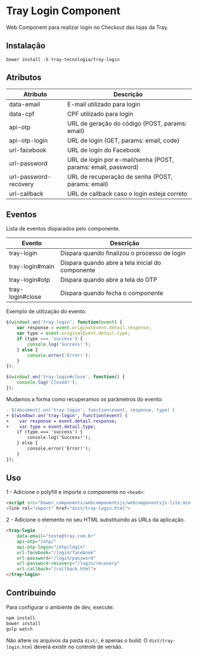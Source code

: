 # Tray Login Component
Web Component para realizar login no Checkout das lojas da Tray.

## Instalação

`bower install -S tray-tecnologia/tray-login`

## Atributos
Atributo      | Descrição
--------      | -----------
data-email    | E-mail utilizado para login
data-cpf      | CPF utilizado para login
api-otp       | URL de geração do código (POST, params: email)
api-otp-login | URL de login (GET, params: email, code)
url-facebook  | URL de login do Facebook
url-password  | URL de login por e-mail/senha (POST, params: email, password)
url-password-recovery | URL de recuperação de senha (POST, params: email)
url-callback  | URL de callback caso o login esteja correto

## Eventos

Lista de eventos disparados pelo componente.

Evento           | Descrição
--------         | -----------
tray-login       | Dispara quando finalizou o processo de login
tray-login#main  | Dispara quando abre a tela inicial do componente
tray-login#otp   | Dispara quando abre a tela do OTP
tray-login#close | Dispara quando fecha o componente

Exemplo de utilização do evento:
```js
$(window).on('tray-login', function(event) {
    var response = event.originalEvent.detail.response;
    var type = event.originalEvent.detail.type;
    if (type === 'success') {
        console.log('Success!');
    } else {
        console.error('Error!');
    }
});

$(window).on('tray-login#close', function() {
    console.log('Closed!');
});
```

Mudamos a forma como recuperamos os parâmetros do evento:
```diff
- $(document).on('tray-login', function(event, response, type) {
+ $(window).on('tray-login', function(event) {
+    var response = event.detail.response;
+    var type = event.detail.type;
    if (type === 'success') {
        console.log('Success!');
    } else {
        console.error('Error!');
    }
});
```


## Uso

1 - Adicione o polyfill e importe o componente no `<head>`:
```HTML
<script src="bower_components/webcomponentsjs/webcomponentsjs-lite.min.js">
<link rel="import" href="dist/tray-login.html">
```

2 - Adicione o elemento no seu HTML substituindo as URLs da aplicação.

```HTML
<tray-login
    data-email="teste@tray.com.br"
    api-otp="/otp/"
    api-otp-login="/otp/login"
    url-facebook="/login/facebook"
    url-password="/login/password"
    url-password-recovery="/login/recovery"
    url-callback="/callback.html">
</tray-login>
```

## Contribuindo

Para configurar o ambiente de dev, execute:
```sh
npm install
bower install
gulp watch
```

Não altere os arquivos da pasta `dist/`, é apenas o build. O `dist/tray-login.html` deverá existir no controle de versão.
